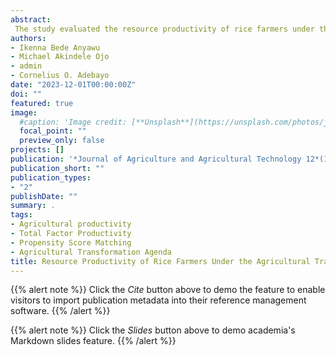 ```yaml
---
abstract: 
 The study evaluated the resource productivity of rice farmers under the Agricultural Transformation Agenda (ATA) programme in Niger State, Nigeria. Primary data were used for the study and collected from three Local Governments Areas of the State from a total of 194 rice farmers consisting of both beneficiary and non-beneficiary farmers of the ATA programme. Data collected were analyzed using Total Factor Productivity (TFP) and Propensity Score Matching (PSM) methods. The results of the PSM technique to determine the impact of the programme on the productivity of the rice farmers shows that from all matching procedures, the programme had a positive and significant effect on total productivity, fertilizer productivity, seed productivity, land productivity, labour productivity, agrochemical productivity of the farmers and these variables were higher for the beneficiary farmers than that of the non-beneficiaries by at least 0.81 %, 3.9 %, 11.03 %, 4.96 %, 1.22 %, 4.79 % respectively. The study recommends that since the programme showed significant increases in the productivity of the beneficiaries when compared with the non-beneficiaries, government policies, investments, and efforts aimed at the sustainability of the programme should be encouraged and made to be able to stimulate further increases in the growth and productivity of farmers, particularly in rice subsector.
authors:
- Ikenna Bede Anyawu
- Michael Akindele Ojo
- admin
- Cornelius O. Adebayo
date: "2023-12-01T00:00:00Z"
doi: ""
featured: true
image:
  #caption: 'Image credit: [**Unsplash**](https://unsplash.com/photos/jdD8gXaTZsc)'
  focal_point: ""
  preview_only: false
projects: []
publication: '*Journal of Agriculture and Agricultural Technology 12*(1):35-63'
publication_short: ""
publication_types:
- "2"
publishDate: ""
summary: .
tags:
- Agricultural productivity
- Total Factor Productivity
- Propensity Score Matching
- Agricultural Transformation Agenda
title: Resource Productivity of Rice Farmers Under the Agricultural Transformation Agenda (ATA) Programme in Niger state, Nigeria
---
```

{{% alert note %}}
Click the *Cite* button above to demo the feature to enable visitors to import publication metadata into their reference management software.
{{% /alert %}}

{{% alert note %}}
Click the *Slides* button above to demo academia's Markdown slides feature.
{{% /alert %}}
